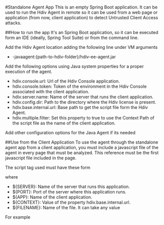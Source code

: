 #Standalone Agent App
This is an empty Spring Boot application. It can be used to run the Hdiv Agent in remote so it can be used 
from a web page or application (from now, client application) to detect Untrusted Client Access attacks.

##How to run the app
It's an Spring Boot application, so it can be executed form an IDE (ideally, Spring Tool Suite) or 
from the command line. 

Add the Hdiv Agent location adding the following line under VM arguments

* -javaagent:{path-to-hdiv-folder}/hdiv-ee-agent.jar

Add the following options using Java system properties for a proper execution of the agent. 

* hdiv.console.url: Url of the Hdiv Console application.
* hdiv.console.token: Token of the environment in the Hdiv Console associated with the client application.
* hdiv.server.name: Name of the server that runs the client application.
* hdiv.config.dir: Path to the directory where the Hdiv license is present.
* hdiv.base.internal.url: Base path to get the script file form the Hdiv Agent.
* hdiv.multiple.filter: Set this property to true to use the Context Path of the script file as the 
name of the client application.

Add other configuration options for the Java Agent if its needed

##Use from the Client Application
To use the agent through the standalone agent app from a client application, you must include a javascript 
file of the agent in every page that must be analyzed. This reference must be the first javascript file included
in the page.

The script tag used must have these form

<script src="http://${SERVER}:${PORT}/${APP}/${CONTEXT}/uca/static/${FILENAME}.js" type="text/javascript" ></script>

where

* ${SERVER}: Name of the server that runs this application.
* ${PORT}: Port of the server where this application runs.
* ${APP}: Name of the client application.
* ${CONTEXT}: Value of the property hdiv.base.internal.url.
* ${FILENAME}: Name of the file. It can take any value

For example

<script src="http://scripts.demo.com:8480/app/analyzers/uca/static/hdiv-name-could-be-changed.js" type="text/javascript"></script>
